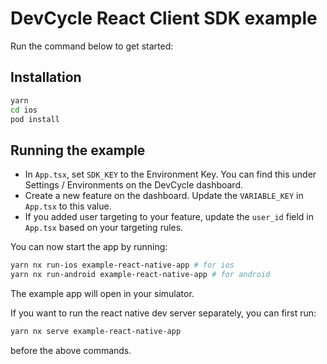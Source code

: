 # DevCycle React Client SDK example
Run the command below to get started:

## Installation
```sh
yarn
cd ios
pod install
```

## Running the example

* In `App.tsx`, set `SDK_KEY` to the Environment Key.
You can find this under Settings / Environments on the DevCycle dashboard.
* Create a new feature on the dashboard. Update the `VARIABLE_KEY` in `App.tsx` to this value.
* If you added user targeting to your feature, update the `user_id` field in `App.tsx` based on your targeting rules.

You can now start the app by running:
```sh
yarn nx run-ios example-react-native-app # for ios
yarn nx run-android example-react-native-app # for android
```
The example app will open in your simulator.

If you want to run the react native dev server separately, you can first run:

```sh
yarn nx serve example-react-native-app
```
before the above commands.
